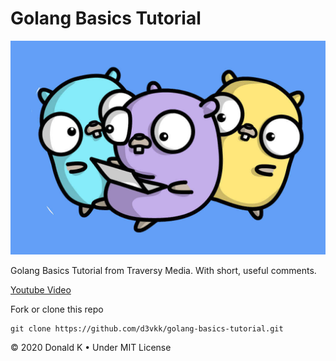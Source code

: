 # Golang Basics Tutorial

![Golang Gophers](https://github.com/d3vkk/golang-basics-tutorial/blob/master/golang-gophers.png)

Golang Basics Tutorial from Traversy Media. With short, useful comments.

[Youtube Video](https://www.youtube.com/watch?v=SqrbIlUwR0U)

Fork or clone this repo
```
git clone https://github.com/d3vkk/golang-basics-tutorial.git
```

© 2020 Donald K • Under MIT License

